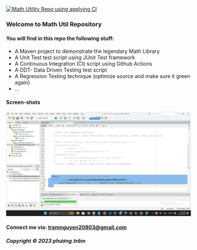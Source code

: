 [![Math Utility Repo using applying CI](https://github.com/phwtram/math-util-mvn/actions/workflows/math-util-ci.yml/badge.svg)](https://github.com/phwtram/math-util-mvn/actions/workflows/math-util-ci.yml)

### Welcome to Math Util Repository

#### You will find in this repo the following stuff:
* A Maven project to demonstrate the legendary Math Library
* A Unit Test test script using JUnit Test framework
* A Continuous Integration (CI) script using Github Actions
* A DDT- Data Driven Testing test script
* A Regression Testing technique (optimize source and make sure it green again)
* ...

#### Screen-shots
![JUnit test script](https://github.com/phwtram/math-util-mvn/blob/main/screenshots/test%20script%20with%20junit.png)

#### Connect me via: tramnguyen20803@gmail.com

##### Copyright &#169; 2023 phương.trâm